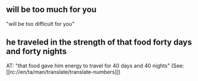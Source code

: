 ## will be too much for you ##

"will be too difficult for you"

## he traveled in the strength of that food forty days and forty nights ##

AT: "that food gave him energy to travel for 40 days and 40 nights" (See: [[rc://en/ta/man/translate/translate-numbers]])